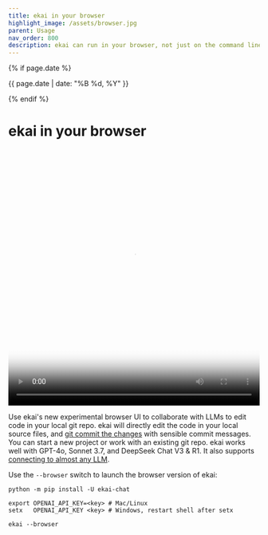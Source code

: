 ```yaml
---
title: ekai in your browser
highlight_image: /assets/browser.jpg
parent: Usage
nav_order: 800
description: ekai can run in your browser, not just on the command line.
---
```

{% if page.date %}
<p class="post-date">{{ page.date | date: "%B %d, %Y" }}</p>
{% endif %}

# ekai in your browser

<div class="video-container">
  <video controls loop poster="/assets/browser.jpg">
    <source src="/assets/ekai-browser-social.mp4" type="video/mp4">
    <a href="/assets/ekai-browser-social.mp4">ekai browser UI demo video</a>
  </video>
</div>

<style>
.video-container {
  position: relative;
  padding-bottom: 101.89%; /* 1080 / 1060 = 1.0189 */
  height: 0;
  overflow: hidden;
}

.video-container video {
  position: absolute;
  top: 0;
  left: 0;
  width: 100%;
  height: 100%;
}
</style>

Use ekai's new experimental browser UI to collaborate with LLMs
to edit code in your local git repo.
ekai will directly edit the code in your local source files,
and [git commit the changes](https://ekai.chat/docs/git.html)
with sensible commit messages.
You can start a new project or work with an existing git repo.
ekai works well with 
GPT-4o, Sonnet 3.7, and DeepSeek Chat V3 & R1.
It also supports [connecting to almost any LLM](https://ekai.chat/docs/llms.html).

Use the `--browser` switch to launch the browser version of ekai:

```
python -m pip install -U ekai-chat

export OPENAI_API_KEY=<key> # Mac/Linux
setx   OPENAI_API_KEY <key> # Windows, restart shell after setx

ekai --browser
```
